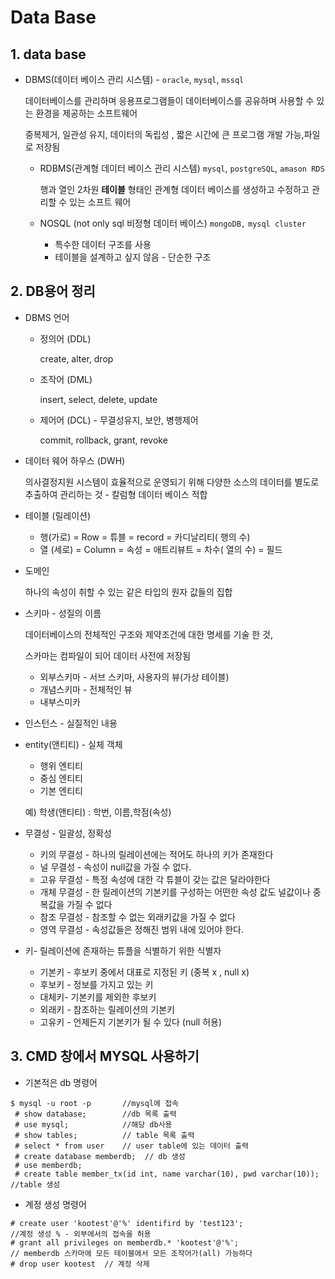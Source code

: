 # Data Base



## 1. data base 

- DBMS(데이터 베이스 관리 시스템) - `oracle`, `mysql`, `mssql`

  데이터베이스를 관리하며 응용프로그램들이 데이터베이스를 공유하며 사용할 수 있는 환경을 제공하는 소프트웨어

  중복제거, 일관성 유지, 데이터의 독립성 , 짧은 시간에 큰 프로그램 개발 가능,파일로 저장됨

  - RDBMS(관계형 데이터 베이스 관리 시스템) `mysql`,  `postgreSQL`, `amason RDS`

    행과 열인 2차원 **테이블** 형태인 관계형 데이터 베이스를 생성하고 수정하고 관리할 수 있는 소프트 웨어

  - NOSQL (not only sql 비정형 데이터 베이스)  `mongoDB,` `mysql cluster`

    - 특수한 데이터 구조를 사용
    - 테이블을 설계하고 싶지 않음 - 단순한 구조

## 2. DB용어 정리 

- DBMS 언어

  - 정의어 (DDL)

    create, alter, drop

  - 조작어 (DML)

    insert, select, delete, update

  - 제어어 (DCL) - 무결성유지, 보안, 병행제어 

    commit, rollback, grant, revoke

- 데이터 웨어 하우스 (DWH)

  의사결정지원 시스템이 효율적으로 운영되기 위해 다양한 소스의 데이터를 별도로 추출하여 관리하는 것   - 칼럼형 데이터 베이스 적합 

- 테이블 (릴레이션)

  -  행(가로) = Row = 튜블 = record = 카디날리티( 행의 수)
  -  열 (세로) = Column = 속성 = 애트리뷰트 = 차수( 열의 수) = 필드

- 도메인

  하나의 속성이 취할 수 있는 같은 타입의 원자 값들의 집합

- 스키마 - 성질의 이름 

  데이터베이스의 전체적인 구조와 제약조건에 대한 명세를 기술 한 것,

  스카마는 컴파일이 되어 데이터 사전에 저장됨

  - 외부스키마 - 서브 스키마, 사용자의 뷰(가상 테이블)
  - 개념스키마 - 전체적인 뷰
  - 내부스미카

- 인스턴스 - 실질적인 내용 

- entity(앤티티) - 실체 객체 

  - 행위 엔티티
  - 중심 엔티티
  - 기본 엔티티

  예) 학생(앤티티) : 학번, 이름,학점(속성)

- 무결성 - 일괄성, 정확성 

  - 키의 무결성 - 하나의 릴레이션에는 적어도 하나의 키가 존재한다
  - 널 무결성 - 속성이 null값을 가질 수 없다.
  - 고유 무결성 - 특정 속성에 대한 각 튜블이 갖는 값은 달라야한다
  - 개체 무결성 - 한 릴레이션의 기본키를 구성하는 어떤한 속성 값도 널값이나 중복값을 가질 수 없다
  - 참조 무결성 - 참조할 수 없는 외래키값을 가질 수 없다
  - 영역 무결성 - 속성값들은 정해진 범위 내에 있어야 한다.

- 키- 릴레이션에 존재하는 튜플을 식별하기 위한 식별자

  - 기본키 - 후보키 중에서 대표로 지정된 키 (중복 x , null x)
  - 후보키 - 정보를 가지고 있는 키
  - 대체키- 기본키를 제외한 후보키 
  - 외래키 - 참조하는 릴레이션의 기본키
  - 고유키 - 언제든지 기본키가 될 수 있다 (null 허용)

## 3. CMD 창에서 MYSQL 사용하기

- 기본적은 db 명령어 

```
$ mysql -u root -p       //mysql에 접속 
 # show database;        //db 목록 출력
 # use mysql;            //해당 db사용
 # show tables;          // table 목록 출력
 # select * from user    // user table에 있는 데이터 출력
 # create database memberdb;  // db 생성 
 # use memberdb;             
 # create table member_tx(id int, name varchar(10), pwd varchar(10));            //table 생성  
```

- 계정 생성 명령어 

```
# create user 'kootest'@'%' identifird by 'test123';
//계정 생성 % - 외부에서의 접속을 허용 
# grant all privileges on memberdb.* 'kootest'@'%'; 
// memberdb 스카마에 모든 테이블에서 모든 조작어가(all) 가능하다
# drop user kootest  // 계정 삭제
```

